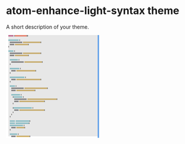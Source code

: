 # atom-enhance-light-syntax theme

A short description of your theme.

![A screenshot of your theme](https://raw.githubusercontent.com/yashprit/blue-lotus-light-syntax/master/syntax-theme.png)
